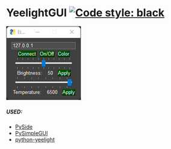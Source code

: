 # YeelightGUI [![Code style: black](https://img.shields.io/badge/code%20style-black-000000.svg)](https://github.com/psf/black)
<img src="./preview.png">

##### USED:
* [PySide](https://wiki.qt.io/Qt_for_Python)
* [PySimpleGUI](https://github.com/PySimpleGUI/PySimpleGUI)
* [python-yeelight](https://gitlab.com/stavros/python-yeelight)